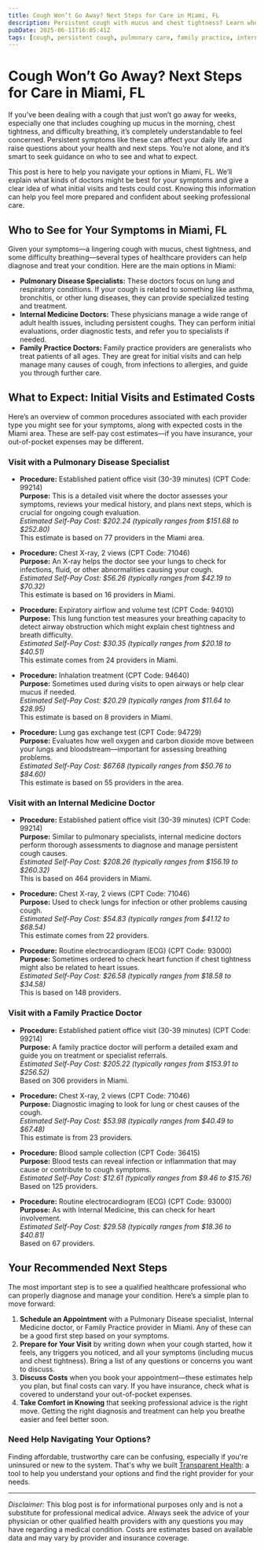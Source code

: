 ```yaml
---
title: Cough Won’t Go Away? Next Steps for Care in Miami, FL  
description: Persistent cough with mucus and chest tightness? Learn who to see and what costs to expect for care in Miami, FL.  
pubDate: 2025-06-11T16:05:41Z
tags: [cough, persistent cough, pulmonary care, family practice, internal medicine, Miami FL, healthcare costs]  
---
```


# Cough Won’t Go Away? Next Steps for Care in Miami, FL

If you’ve been dealing with a cough that just won’t go away for weeks, especially one that includes coughing up mucus in the morning, chest tightness, and difficulty breathing, it’s completely understandable to feel concerned. Persistent symptoms like these can affect your daily life and raise questions about your health and next steps. You’re not alone, and it’s smart to seek guidance on who to see and what to expect.

This post is here to help you navigate your options in Miami, FL. We’ll explain what kinds of doctors might be best for your symptoms and give a clear idea of what initial visits and tests could cost. Knowing this information can help you feel more prepared and confident about seeking professional care.

## Who to See for Your Symptoms in Miami, FL

Given your symptoms—a lingering cough with mucus, chest tightness, and some difficulty breathing—several types of healthcare providers can help diagnose and treat your condition. Here are the main options in Miami:

- **Pulmonary Disease Specialists:** These doctors focus on lung and respiratory conditions. If your cough is related to something like asthma, bronchitis, or other lung diseases, they can provide specialized testing and treatment.
- **Internal Medicine Doctors:** These physicians manage a wide range of adult health issues, including persistent coughs. They can perform initial evaluations, order diagnostic tests, and refer you to specialists if needed.
- **Family Practice Doctors:** Family practice providers are generalists who treat patients of all ages. They are great for initial visits and can help manage many causes of cough, from infections to allergies, and guide you through further care.

## What to Expect: Initial Visits and Estimated Costs

Here’s an overview of common procedures associated with each provider type you might see for your symptoms, along with expected costs in the Miami area. These are self-pay cost estimates—if you have insurance, your out-of-pocket expenses may be different.

### Visit with a Pulmonary Disease Specialist

- **Procedure:** Established patient office visit (30-39 minutes) (CPT Code: 99214)  
  **Purpose:** This is a detailed visit where the doctor assesses your symptoms, reviews your medical history, and plans next steps, which is crucial for ongoing cough evaluation.  
  *Estimated Self-Pay Cost: $202.24 (typically ranges from $151.68 to $252.80)*  
  This estimate is based on 77 providers in the Miami area.

- **Procedure:** Chest X-ray, 2 views (CPT Code: 71046)  
  **Purpose:** An X-ray helps the doctor see your lungs to check for infections, fluid, or other abnormalities causing your cough.  
  *Estimated Self-Pay Cost: $56.26 (typically ranges from $42.19 to $70.32)*  
  This estimate is based on 16 providers in Miami.

- **Procedure:** Expiratory airflow and volume test (CPT Code: 94010)  
  **Purpose:** This lung function test measures your breathing capacity to detect airway obstruction which might explain chest tightness and breath difficulty.  
  *Estimated Self-Pay Cost: $30.35 (typically ranges from $20.18 to $40.51)*  
  This estimate comes from 24 providers in Miami.

- **Procedure:** Inhalation treatment (CPT Code: 94640)  
  **Purpose:** Sometimes used during visits to open airways or help clear mucus if needed.  
  *Estimated Self-Pay Cost: $20.29 (typically ranges from $11.64 to $28.95)*  
  This estimate is based on 8 providers in Miami.

- **Procedure:** Lung gas exchange test (CPT Code: 94729)  
  **Purpose:** Evaluates how well oxygen and carbon dioxide move between your lungs and bloodstream—important for assessing breathing problems.  
  *Estimated Self-Pay Cost: $67.68 (typically ranges from $50.76 to $84.60)*  
  This estimate is based on 55 providers in the area.

### Visit with an Internal Medicine Doctor

- **Procedure:** Established patient office visit (30-39 minutes) (CPT Code: 99214)  
  **Purpose:** Similar to pulmonary specialists, internal medicine doctors perform thorough assessments to diagnose and manage persistent cough causes.  
  *Estimated Self-Pay Cost: $208.26 (typically ranges from $156.19 to $260.32)*  
  This is based on 464 providers in Miami.

- **Procedure:** Chest X-ray, 2 views (CPT Code: 71046)  
  **Purpose:** Used to check lungs for infection or other problems causing cough.  
  *Estimated Self-Pay Cost: $54.83 (typically ranges from $41.12 to $68.54)*  
  This estimate comes from 22 providers.

- **Procedure:** Routine electrocardiogram (ECG) (CPT Code: 93000)  
  **Purpose:** Sometimes ordered to check heart function if chest tightness might also be related to heart issues.  
  *Estimated Self-Pay Cost: $26.58 (typically ranges from $18.58 to $34.58)*  
  This is based on 148 providers.

### Visit with a Family Practice Doctor

- **Procedure:** Established patient office visit (30-39 minutes) (CPT Code: 99214)  
  **Purpose:** A family practice doctor will perform a detailed exam and guide you on treatment or specialist referrals.  
  *Estimated Self-Pay Cost: $205.22 (typically ranges from $153.91 to $256.52)*  
  Based on 306 providers in Miami.

- **Procedure:** Chest X-ray, 2 views (CPT Code: 71046)  
  **Purpose:** Diagnostic imaging to look for lung or chest causes of the cough.  
  *Estimated Self-Pay Cost: $53.98 (typically ranges from $40.49 to $67.48)*  
  This estimate is from 23 providers.

- **Procedure:** Blood sample collection (CPT Code: 36415)  
  **Purpose:** Blood tests can reveal infection or inflammation that may cause or contribute to cough symptoms.  
  *Estimated Self-Pay Cost: $12.61 (typically ranges from $9.46 to $15.76)*  
  Based on 125 providers.

- **Procedure:** Routine electrocardiogram (ECG) (CPT Code: 93000)  
  **Purpose:** As with Internal Medicine, this can check for heart involvement.  
  *Estimated Self-Pay Cost: $29.58 (typically ranges from $18.36 to $40.81)*  
  Based on 67 providers.

## Your Recommended Next Steps

The most important step is to see a qualified healthcare professional who can properly diagnose and manage your condition. Here’s a simple plan to move forward:

1. **Schedule an Appointment** with a Pulmonary Disease specialist, Internal Medicine doctor, or Family Practice provider in Miami. Any of these can be a good first step based on your symptoms.  
2. **Prepare for Your Visit** by writing down when your cough started, how it feels, any triggers you noticed, and all your symptoms (including mucus and chest tightness). Bring a list of any questions or concerns you want to discuss.  
3. **Discuss Costs** when you book your appointment—these estimates help you plan, but final costs can vary. If you have insurance, check what is covered to understand your out-of-pocket expenses.  
4. **Take Comfort in Knowing** that seeking professional advice is the right move. Getting the right diagnosis and treatment can help you breathe easier and feel better soon.

### Need Help Navigating Your Options?

Finding affordable, trustworthy care can be confusing, especially if you're uninsured or new to the system. That's why we built [Transparent Health](https://transparenthealth.ai): a tool to help you understand your options and find the right provider for your needs. 

---

*Disclaimer:* This blog post is for informational purposes only and is not a substitute for professional medical advice. Always seek the advice of your physician or other qualified health providers with any questions you may have regarding a medical condition. Costs are estimates based on available data and may vary by provider and insurance coverage.